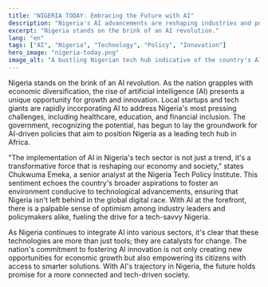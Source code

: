 ```yaml
---
title: "NIGERIA TODAY: Embracing the Future with AI"
description: "Nigeria's AI advancements are reshaping industries and policy, promising a brighter future for its citizens."
excerpt: "Nigeria stands on the brink of an AI revolution."
lang: "en"
tags: ["AI", "Nigeria", "Technology", "Policy", "Innovation"]
hero_image: "nigeria-today.png"
image_alt: "A bustling Nigerian tech hub indicative of the country's AI growth"
---
```


Nigeria stands on the brink of an AI revolution. As the nation grapples with economic diversification, the rise of artificial intelligence (AI) presents a unique opportunity for growth and innovation. Local startups and tech giants are rapidly incorporating AI to address Nigeria's most pressing challenges, including healthcare, education, and financial inclusion. The government, recognizing the potential, has begun to lay the groundwork for AI-driven policies that aim to position Nigeria as a leading tech hub in Africa.

"The implementation of AI in Nigeria's tech sector is not just a trend, it's a transformative force that is reshaping our economy and society," states Chukwuma Emeka, a senior analyst at the Nigeria Tech Policy Institute. This sentiment echoes the country's broader aspirations to foster an environment conducive to technological advancements, ensuring that Nigeria isn't left behind in the global digital race. With AI at the forefront, there is a palpable sense of optimism among industry leaders and policymakers alike, fueling the drive for a tech-savvy Nigeria.

As Nigeria continues to integrate AI into various sectors, it's clear that these technologies are more than just tools; they are catalysts for change. The nation's commitment to fostering AI innovation is not only creating new opportunities for economic growth but also empowering its citizens with access to smarter solutions. With AI's trajectory in Nigeria, the future holds promise for a more connected and tech-driven society.